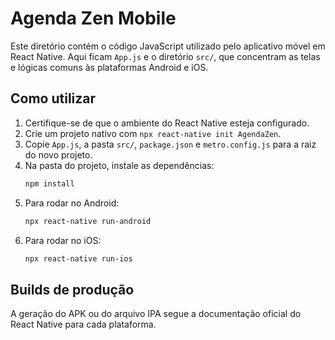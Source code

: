 # Agenda Zen Mobile

Este diretório contém o código JavaScript utilizado pelo aplicativo móvel em React Native. Aqui ficam `App.js` e o diretório `src/`, que concentram as telas e lógicas comuns às plataformas Android e iOS.

## Como utilizar

1. Certifique-se de que o ambiente do React Native esteja configurado.
2. Crie um projeto nativo com `npx react-native init AgendaZen`.
3. Copie `App.js`, a pasta `src/`, `package.json` e `metro.config.js` para a raiz do novo projeto.
4. Na pasta do projeto, instale as dependências:
   ```bash
   npm install
   ```
5. Para rodar no Android:
   ```bash
   npx react-native run-android
   ```
6. Para rodar no iOS:
   ```bash
   npx react-native run-ios
   ```

## Builds de produção

A geração do APK ou do arquivo IPA segue a documentação oficial do React Native para cada plataforma.
